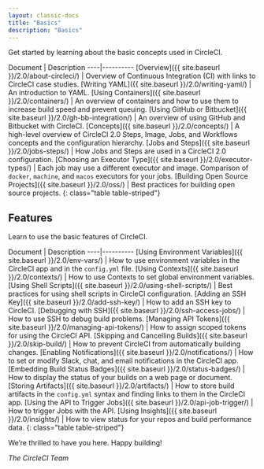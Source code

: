 ```yaml
---
layout: classic-docs
title: "Basics"
description: "Basics"
---
```

Get started by learning about the basic concepts used in CircleCI.

Document | Description \----|\---\---\---- [Overview]({{ site.baseurl }}/2.0/about-circleci/) | Overview of Continuous Integration (CI) with links to CircleCI case studies. [Writing YAML]({{ site.baseurl }}/2.0/writing-yaml/) | An introduction to YAML. [Using Containers]({{ site.baseurl }}/2.0/containers/) | An overview of containers and how to use them to increase build speed and prevent queuing. [Using GitHub or Bitbucket]({{ site.baseurl }}/2.0/gh-bb-integration/) | An overview of using GitHub and Bitbucket with CircleCI. [Concepts]({{ site.baseurl }}/2.0/concepts/) | A high-level overview of CircleCI 2.0 Steps, Image, Jobs, and Workflows concepts and the configuration hierarchy. [Jobs and Steps]({{ site.baseurl }}/2.0/jobs-steps/) | How Jobs and Steps are used in a CircleCI 2.0 configuration. [Choosing an Executor Type]({{ site.baseurl }}/2.0/executor-types/) | Each job may use a different executor and image. Comparison of `docker`, `machine`, and `macos` executors for your jobs. [Building Open Source Projects]({{ site.baseurl }}/2.0/oss/) | Best practices for building open source projects. {: class="table table-striped"}

## Features

Learn to use the basic features of CircleCI.

Document | Description \----|\---\---\---- [Using Environment Variables]({{ site.baseurl }}/2.0/env-vars/) | How to use environment variables in the CircleCI app and in the `config.yml` file. [Using Contexts]({{ site.baseurl }}/2.0/contexts/) | How to use Contexts to set global environment variables. [Using Shell Scripts]({{ site.baseurl }}/2.0/using-shell-scripts/) | Best practices for using shell scripts in CircleCI configuration. [Adding an SSH Key]({{ site.baseurl }}/2.0/add-ssh-key/) | How to add an SSH key to CircleCI. [Debugging with SSH]({{ site.baseurl }}/2.0/ssh-access-jobs/) | How to use SSH to debug build problems. [Managing API Tokens]({{ site.baseurl }}/2.0/managing-api-tokens/) | How to assign scoped tokens for using the CircleCI API. [Skipping and Cancelling Builds]({{ site.baseurl }}/2.0/skip-build/) | How to prevent CircleCI from automatically building changes. [Enabling Notifications]({{ site.baseurl }}/2.0/notifications/) | How to set or modify Slack, chat, and email notifications in the CircleCI app. [Embedding Build Status Badges]({{ site.baseurl }}/2.0/status-badges/) | How to display the status of your builds on a web page or document. [Storing Artifacts]({{ site.baseurl }}/2.0/artifacts/) | How to store build artifacts in the `config.yml` syntax and finding links to them in the CircleCI app. [Using the API to Trigger Jobs]({{ site.baseurl }}/2.0/api-job-trigger/) | How to trigger Jobs with the API. [Using Insights]({{ site.baseurl }}/2.0/insights/) | How to view status for your repos and build performance data. {: class="table table-striped"}

We’re thrilled to have you here. Happy building!

*The CircleCI Team*
